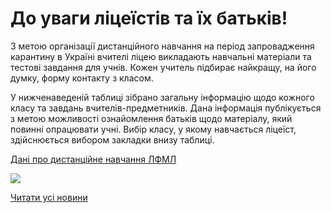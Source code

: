 # До уваги ліцеїстів та їх батьків!

З метою організації дистанційного навчання на період запровадження карантину в Україні вчителі ліцею викладають навчальні матеріали та тестові завдання для учнів. Кожен учитель підбирає найкращу, на його думку, форму контакту з класом.

У нижченаведеній таблиці зібрано загальну інформацію щодо кожного класу та завдань вчителів-предметників. Дана інформація публікується з метою можливості ознайомлення батьків щодо матеріалу, який повинні опрацювати учні. Вибір класу, у якому навчається ліцеїст, здійснюється вибором закладки внизу таблиці.

[Дані про дистанційне навчання ЛФМЛ](https://docs.google.com/spreadsheets/d/1TLreCJBF29VJ9eEpUL_4ggHAsR2N0b5MIDlpY2WUNfA/edit?ts=5e720898#gid=0)


![](/images/blog/до-уваги-ліцеїстів-та-їх-батьків/дистнавчання.jpg)





[Читати усі новини](/news)


